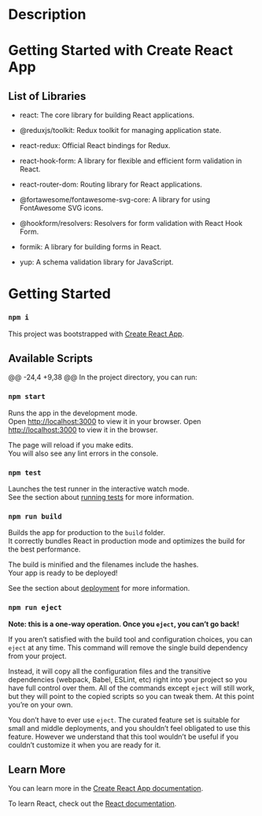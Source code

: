 # Description
# Getting Started with Create React App

## List of Libraries

-   react: The core library for building React applications.
-   @reduxjs/toolkit: Redux toolkit for managing application state.
-   react-redux: Official React bindings for Redux.
-   react-hook-form: A library for flexible and efficient form validation in React.
-   react-router-dom: Routing library for React applications.

-   @fortawesome/fontawesome-svg-core: A library for using FontAwesome SVG icons.
-   @hookform/resolvers: Resolvers for form validation with React Hook Form.
-   formik: A library for building forms in React.
-   yup: A schema validation library for JavaScript.

# Getting Started

### `npm i`
This project was bootstrapped with [Create React App](https://github.com/facebook/create-react-app).

## Available Scripts

@@ -24,4 +9,38 @@ In the project directory, you can run:
### `npm start`

Runs the app in the development mode.\
Open [http://localhost:3000](http://localhost:3000) to view it in your browser.
Open [http://localhost:3000](http://localhost:3000) to view it in the browser.

The page will reload if you make edits.\
You will also see any lint errors in the console.

### `npm test`

Launches the test runner in the interactive watch mode.\
See the section about [running tests](https://facebook.github.io/create-react-app/docs/running-tests) for more information.

### `npm run build`

Builds the app for production to the `build` folder.\
It correctly bundles React in production mode and optimizes the build for the best performance.

The build is minified and the filenames include the hashes.\
Your app is ready to be deployed!

See the section about [deployment](https://facebook.github.io/create-react-app/docs/deployment) for more information.

### `npm run eject`

**Note: this is a one-way operation. Once you `eject`, you can’t go back!**

If you aren’t satisfied with the build tool and configuration choices, you can `eject` at any time. This command will remove the single build dependency from your project.

Instead, it will copy all the configuration files and the transitive dependencies (webpack, Babel, ESLint, etc) right into your project so you have full control over them. All of the commands except `eject` will still work, but they will point to the copied scripts so you can tweak them. At this point you’re on your own.

You don’t have to ever use `eject`. The curated feature set is suitable for small and middle deployments, and you shouldn’t feel obligated to use this feature. However we understand that this tool wouldn’t be useful if you couldn’t customize it when you are ready for it.

## Learn More

You can learn more in the [Create React App documentation](https://facebook.github.io/create-react-app/docs/getting-started).

To learn React, check out the [React documentation](https://reactjs.org/).
